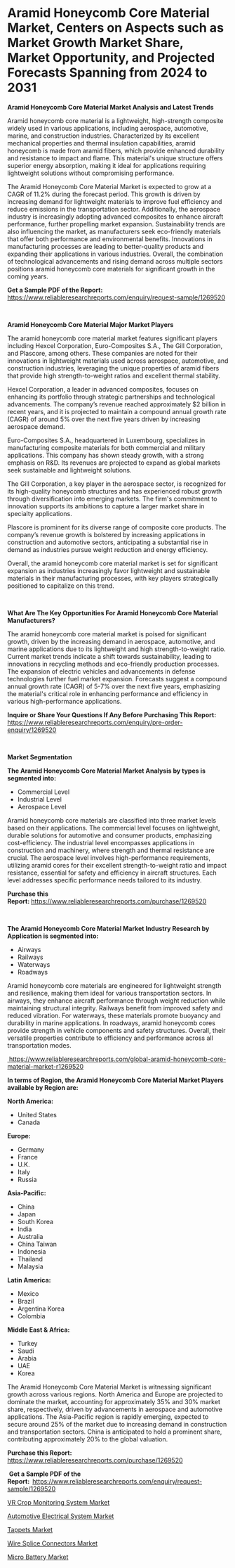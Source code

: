 <p><h1>Aramid Honeycomb Core Material Market, Centers on Aspects such as Market Growth Market Share, Market Opportunity, and Projected Forecasts Spanning from 2024 to 2031</h1></p><p><strong>Aramid Honeycomb Core Material Market Analysis and Latest Trends</strong></p>
<p><p>Aramid honeycomb core material is a lightweight, high-strength composite widely used in various applications, including aerospace, automotive, marine, and construction industries. Characterized by its excellent mechanical properties and thermal insulation capabilities, aramid honeycomb is made from aramid fibers, which provide enhanced durability and resistance to impact and flame. This material's unique structure offers superior energy absorption, making it ideal for applications requiring lightweight solutions without compromising performance.</p><p>The Aramid Honeycomb Core Material Market is expected to grow at a CAGR of 11.2% during the forecast period. This growth is driven by increasing demand for lightweight materials to improve fuel efficiency and reduce emissions in the transportation sector. Additionally, the aerospace industry is increasingly adopting advanced composites to enhance aircraft performance, further propelling market expansion. Sustainability trends are also influencing the market, as manufacturers seek eco-friendly materials that offer both performance and environmental benefits. Innovations in manufacturing processes are leading to better-quality products and expanding their applications in various industries. Overall, the combination of technological advancements and rising demand across multiple sectors positions aramid honeycomb core materials for significant growth in the coming years.</p></p>
<p><strong>Get a Sample PDF of the Report:&nbsp;</strong> <a href="https://www.reliableresearchreports.com/enquiry/request-sample/1269520?utm_campaign=37&utm_medium=2&utm_source=Github&utm_content=ia&utm_term=30092024&utm_id=aramid-honeycomb-core-material">https://www.reliableresearchreports.com/enquiry/request-sample/1269520</a></p>
<p>&nbsp;</p>
<p><strong>Aramid Honeycomb Core Material Major Market Players</strong></p>
<p><p>The aramid honeycomb core material market features significant players including Hexcel Corporation, Euro-Composites S.A., The Gill Corporation, and Plascore, among others. These companies are noted for their innovations in lightweight materials used across aerospace, automotive, and construction industries, leveraging the unique properties of aramid fibers that provide high strength-to-weight ratios and excellent thermal stability.</p><p>Hexcel Corporation, a leader in advanced composites, focuses on enhancing its portfolio through strategic partnerships and technological advancements. The company’s revenue reached approximately $2 billion in recent years, and it is projected to maintain a compound annual growth rate (CAGR) of around 5% over the next five years driven by increasing aerospace demand.</p><p>Euro-Composites S.A., headquartered in Luxembourg, specializes in manufacturing composite materials for both commercial and military applications. This company has shown steady growth, with a strong emphasis on R&D. Its revenues are projected to expand as global markets seek sustainable and lightweight solutions.</p><p>The Gill Corporation, a key player in the aerospace sector, is recognized for its high-quality honeycomb structures and has experienced robust growth through diversification into emerging markets. The firm's commitment to innovation supports its ambitions to capture a larger market share in specialty applications.</p><p>Plascore is prominent for its diverse range of composite core products. The company’s revenue growth is bolstered by increasing applications in construction and automotive sectors, anticipating a substantial rise in demand as industries pursue weight reduction and energy efficiency.</p><p>Overall, the aramid honeycomb core material market is set for significant expansion as industries increasingly favor lightweight and sustainable materials in their manufacturing processes, with key players strategically positioned to capitalize on this trend.</p></p>
<p>&nbsp;</p>
<p><strong>What Are The Key Opportunities For Aramid Honeycomb Core Material Manufacturers?</strong></p>
<p><p>The aramid honeycomb core material market is poised for significant growth, driven by the increasing demand in aerospace, automotive, and marine applications due to its lightweight and high strength-to-weight ratio. Current market trends indicate a shift towards sustainability, leading to innovations in recycling methods and eco-friendly production processes. The expansion of electric vehicles and advancements in defense technologies further fuel market expansion. Forecasts suggest a compound annual growth rate (CAGR) of 5-7% over the next five years, emphasizing the material's critical role in enhancing performance and efficiency in various high-performance applications.</p></p>
<p><strong>Inquire or Share Your Questions If Any Before Purchasing This Report:</strong> <a href="https://www.reliableresearchreports.com/enquiry/pre-order-enquiry/1269520?utm_campaign=37&utm_medium=2&utm_source=Github&utm_content=ia&utm_term=30092024&utm_id=aramid-honeycomb-core-material">https://www.reliableresearchreports.com/enquiry/pre-order-enquiry/1269520</a></p>
<p>&nbsp;</p>
<p><strong>Market Segmentation</strong></p>
<p><strong>The Aramid Honeycomb Core Material Market Analysis by types is segmented into:</strong></p>
<p><ul><li>Commercial Level</li><li>Industrial Level</li><li>Aerospace Level</li></ul></p>
<p><p>Aramid honeycomb core materials are classified into three market levels based on their applications. The commercial level focuses on lightweight, durable solutions for automotive and consumer products, emphasizing cost-efficiency. The industrial level encompasses applications in construction and machinery, where strength and thermal resistance are crucial. The aerospace level involves high-performance requirements, utilizing aramid cores for their excellent strength-to-weight ratio and impact resistance, essential for safety and efficiency in aircraft structures. Each level addresses specific performance needs tailored to its industry.</p></p>
<p><strong>Purchase this Report:&nbsp;</strong><a href="https://www.reliableresearchreports.com/purchase/1269520?utm_campaign=37&utm_medium=2&utm_source=Github&utm_content=ia&utm_term=30092024&utm_id=aramid-honeycomb-core-material">https://www.reliableresearchreports.com/purchase/1269520</a></p>
<p>&nbsp;</p>
<p><strong>The Aramid Honeycomb Core Material Market Industry Research by Application is segmented into:</strong></p>
<p><ul><li>Airways</li><li>Railways</li><li>Waterways</li><li>Roadways</li></ul></p>
<p><p>Aramid honeycomb core materials are engineered for lightweight strength and resilience, making them ideal for various transportation sectors. In airways, they enhance aircraft performance through weight reduction while maintaining structural integrity. Railways benefit from improved safety and reduced vibration. For waterways, these materials promote buoyancy and durability in marine applications. In roadways, aramid honeycomb cores provide strength in vehicle components and safety structures. Overall, their versatile properties contribute to efficiency and performance across all transportation modes.</p></p>
<p><a href="https://www.reliableresearchreports.com/global-aramid-honeycomb-core-material-market-r1269520?utm_campaign=37&utm_medium=2&utm_source=Github&utm_content=ia&utm_term=30092024&utm_id=aramid-honeycomb-core-material">&nbsp;https://www.reliableresearchreports.com/global-aramid-honeycomb-core-material-market-r1269520</a></p>
<p><strong>In terms of Region, the Aramid Honeycomb Core Material Market Players available by Region are:</strong></p>
<p>
    <p> <strong> North America: </strong>
        <ul>
            <li>United States</li>
            <li>Canada</li>
        </ul>
        </p> 
    <p> <strong> Europe: </strong>
        <ul>
            <li>Germany</li>
            <li>France</li>
            <li>U.K.</li>
            <li>Italy</li>
            <li>Russia</li>
        </ul>
        </p> 
    <p> <strong> Asia-Pacific: </strong>
        <ul>
            <li>China</li>
            <li>Japan</li>
            <li>South Korea</li>
            <li>India</li>
            <li>Australia</li>
            <li>China Taiwan</li>
            <li>Indonesia</li>
            <li>Thailand</li>
            <li>Malaysia</li>
        </ul>
        </p> 
    <p> <strong> Latin America: </strong>
        <ul>
            <li>Mexico</li>
            <li>Brazil</li>
            <li>Argentina Korea</li>
            <li>Colombia</li>
        </ul>
        </p> 
    <p> <strong> Middle East & Africa: </strong>
        <ul>
            <li>Turkey</li>
            <li>Saudi</li>
            <li>Arabia</li>
            <li>UAE</li>
            <li>Korea</li>
        </ul>
    </p>
    </p>
<p><p>The Aramid Honeycomb Core Material Market is witnessing significant growth across various regions. North America and Europe are projected to dominate the market, accounting for approximately 35% and 30% market share, respectively, driven by advancements in aerospace and automotive applications. The Asia-Pacific region is rapidly emerging, expected to secure around 25% of the market due to increasing demand in construction and transportation sectors. China is anticipated to hold a prominent share, contributing approximately 20% to the global valuation.</p></p>
<p><strong>Purchase this Report: </strong><a href="https://www.reliableresearchreports.com/purchase/1269520?utm_campaign=37&utm_medium=2&utm_source=Github&utm_content=ia&utm_term=30092024&utm_id=aramid-honeycomb-core-material">https://www.reliableresearchreports.com/purchase/1269520</a></p>
<p>&nbsp;<strong>Get a Sample PDF of the Report:&nbsp;&nbsp;</strong><a href="https://www.reliableresearchreports.com/enquiry/request-sample/1269520?utm_campaign=37&utm_medium=2&utm_source=Github&utm_content=ia&utm_term=30092024&utm_id=aramid-honeycomb-core-material">https://www.reliableresearchreports.com/enquiry/request-sample/1269520</a></p>
<p><strong></strong></p>
<p><p><a href="https://github.com/ChristianClark406/Market-Research-Report-List-1/blob/main/vr-crop-monitoring-system-market.md?utm_campaign=37&utm_medium=2&utm_source=Github&utm_content=ia&utm_term=30092024&utm_id=aramid-honeycomb-core-material">VR Crop Monitoring System Market</a></p><p><a href="https://medium.com/@jefferyyan895/innovations-and-market-trends-shaping-the-automotive-electrical-system-market-2024-2031-ccf78214c138?utm_campaign=37&utm_medium=2&utm_source=Github&utm_content=ia&utm_term=30092024&utm_id=aramid-honeycomb-core-material">Automotive Electrical System Market</a></p><p><a href="https://medium.com/@eduardoramez/global-tappets-market-by-product-type-by-application-by-region-and-companies-industry-segment-b33bec38138d?utm_campaign=37&utm_medium=2&utm_source=Github&utm_content=ia&utm_term=30092024&utm_id=aramid-honeycomb-core-material">Tappets Market</a></p><p><a href="https://issuu.com/reportprime-2/docs/wire-splice-connectors-market-size-_fbb109eb372b54?utm_campaign=37&utm_medium=2&utm_source=Github&utm_content=ia&utm_term=30092024&utm_id=aramid-honeycomb-core-material">Wire Splice Connectors Market</a></p><p><a href="https://www.linkedin.com/pulse/global-micro-battery-market-trends-analysis-future-growth-prospects-bb2rc?utm_campaign=37&utm_medium=2&utm_source=Github&utm_content=ia&utm_term=30092024&utm_id=aramid-honeycomb-core-material">Micro Battery Market</a></p></p>